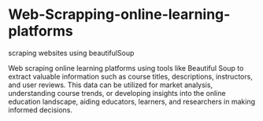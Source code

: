 # Web-Scrapping-online-learning-platforms
scraping websites using beautifulSoup



Web scraping online learning platforms using tools like Beautiful Soup to extract valuable information such as course titles, descriptions, instructors, and user reviews. This data can be utilized for market analysis, understanding course trends, or developing insights into the online education landscape, aiding educators, learners, and researchers in making informed decisions.
